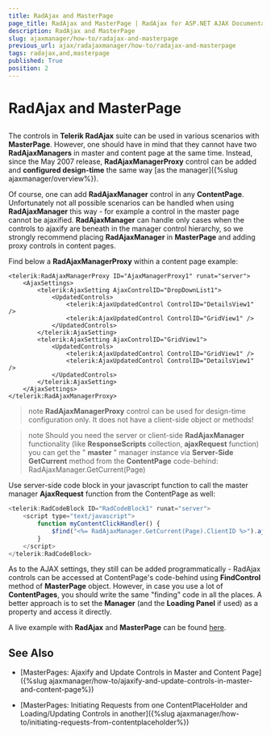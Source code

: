 ```yaml
---
title: RadAjax and MasterPage
page_title: RadAjax and MasterPage | RadAjax for ASP.NET AJAX Documentation
description: RadAjax and MasterPage
slug: ajaxmanager/how-to/radajax-and-masterpage
previous_url: ajax/radajaxmanager/how-to/radajax-and-masterpage
tags: radajax,and,masterpage
published: True
position: 2
---
```


# RadAjax and MasterPage



## 

The controls in **Telerik RadAjax** suite can be used in various scenarios with **MasterPage**. However, one should have in mind that they cannot have two **RadAjaxManagers** in master and content page at the same time. Instead, since the May 2007 release, **RadAjaxManagerProxy** control can be added and **configured design-time** the same way [as the manager]({%slug ajaxmanager/overview%}).

Of course, one can add **RadAjaxManager** control in any **ContentPage**. Unfortunately not all possible scenarios can be handled when using **RadAjaxManager** this way - for example a control in the master page cannot be ajaxified. **RadAjaxManager** can handle only cases when the controls to ajaxify are beneath in the manager control hierarchy, so we strongly recommend placing **RadAjaxManager** in **MasterPage** and adding proxy controls in content pages.

Find below a **RadAjaxManagerProxy** within a content page example:

````ASPNET
<telerik:RadAjaxManagerProxy ID="AjaxManagerProxy1" runat="server">
	<AjaxSettings>
	    <telerik:AjaxSetting AjaxControlID="DropDownList1">
	        <UpdatedControls>
	            <telerik:AjaxUpdatedControl ControlID="DetailsView1" />
	            <telerik:AjaxUpdatedControl ControlID="GridView1" />
	        </UpdatedControls>
	    </telerik:AjaxSetting>
	    <telerik:AjaxSetting AjaxControlID="GridView1">
	        <UpdatedControls>
	            <telerik:AjaxUpdatedControl ControlID="GridView1" />
	            <telerik:AjaxUpdatedControl ControlID="DetailsView1" />
	        </UpdatedControls>
	    </telerik:AjaxSetting>
	</AjaxSettings>
</telerik:RadAjaxManagerProxy>
````



>note  **RadAjaxManagerProxy** control can be used for design-time configuration only. It does not have a client-side object or methods!
>


>note Should you need the server or client-side **RadAjaxManager** functionality (like **ResponseScripts** collection, **ajaxRequest** function) you can get the " **master** " manager instance via **Server-Side**  **GetCurrent** method from the **ContentPage** code-behind:
>RadAjaxManager.GetCurrent(Page)
>


Use server-side code block in your javascript function to call the master manager **AjaxRequest** function from the ContentPage as well:

````JavaScript
<telerik:RadCodeBlock ID="RadCodeBlock1" runat="server">
	<script type="text/javascript">
	    function myContentClickHandler() {
	        $find("<%= RadAjaxManager.GetCurrent(Page).ClientID %>").ajaxRequest("content");
	    }
	</script>
</telerik:RadCodeBlock>
````



As to the AJAX settings, they still can be added programmatically - RadAjax controls can be accessed at ContentPage's code-behind using **FindControl** method of **MasterPage** object. However, in case you use a lot of **ContentPages**, you should write the same "finding" code in all the places. A better approach is to set the **Manager** (and the **Loading Panel** if used) as a property and access it directly.

A live example with **RadAjax** and **MasterPage** can be found [here](http://demos.telerik.com/aspnet-ajax/ajax/examples/manager/usercontrol/defaultcs.aspx).

## See Also

 * [MasterPages: Ajaxify and Update Controls in Master and Content Page]({%slug ajaxmanager/how-to/ajaxify-and-update-controls-in-master-and-content-page%})

 * [MasterPages: Initiating Requests from one ContentPlaceHolder and Loading/Updating Controls in another]({%slug ajaxmanager/how-to/initiating-requests-from-contentplaceholder%})
